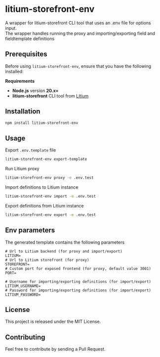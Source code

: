 # litium-storefront-env

A wrapper for litium-storefront CLI tool that uses an .env file for options input.  
The wrapper handles running the proxy and importing/exporting field and fieldtemplate definitions

## Prerequisites

Before using `litium-storefront-env`, ensure that you have the following installed:

**Requirements**
* **Node.js** version **20.x+**
* **litium-storefront** CLI tool from [Litium](https://litium.com)

## Installation

```bash
npm install litium-storefront-env
```

## Usage

Export `.env.template` file
```bash
litium-storefront-env export-template
```

Run Litium proxy
```bash
litium-storefront-env proxy -e .env.test
```

Import definitions to Litium instance
```bash
litium-storefront-env import -e .env.test
```

Export definitions from Litium instance
```bash
litium-storefront-env export -e .env.test
```

## Env parameters

The generated template contains the following parameters

```env
# Url to Litium backend (for proxy and import/export)
LITIUM=
# Url to Litium storefront (for proxy)
STOREFRONT=
# Custom port for exposed frontend (for proxy, default value 3001)
PORT=

# Username for importing/exporting definitions (for import/export)
LITIUM_USERNAME=
# Password for importing/exporting definitions (for import/export)
LITIUM_PASSWORD=
```

## License

This project is released under the MIT License.

## Contributing

Feel free to contribute by sending a Pull Request.

